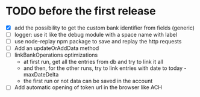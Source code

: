 TODO before the first release
=============================

 - [X] add the possibility to get the custom bank identifier from fields (generic)
 - [ ] logger: use it like the debug module with a space name with label
 - [ ] use node-replay npm package to save and replay the http requests
 - [ ] Add an updateOrAddData method
 - [ ] linkBankOperations optimizations
      * at first run, get all the entries from db and try to link it all
      * and then, for the other runs, try to link entries with date to today - maxDateDelta
      * the first run or not data can be saved in the account
 - [ ] Add automatic opening of token url in the browser like ACH
